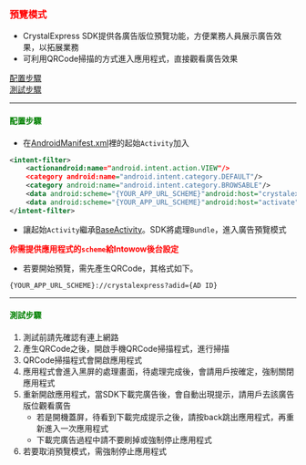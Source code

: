 ﻿<h3 id='preview' style='color:red'>預覽模式</h3>

- CrystalExpress SDK提供各廣告版位預覽功能，方便業務人員展示廣告效果，以拓展業務
- 可利用QRCode掃描的方式進入應用程式，直接觀看廣告效果

[配置步驟](./preview/#preview-setting)
<br/>
[測試步驟](./preview/#preview-test)

---------------------------------------

<h4 id='preview-setting' style='color:green'>配置步驟</h4>

- 在[AndroidManifest.xml][TAG-AndroidManifest]裡的起始`Activity`加入

```xml
<intent-filter>
	<actionandroid:name="android.intent.action.VIEW"/>
	<category android:name="android.intent.category.DEFAULT"/>
	<category android:name="android.intent.category.BROWSABLE"/>
	<data android:scheme="{YOUR_APP_URL_SCHEME}"android:host="crystalexpress"/>
	<data android:scheme="{YOUR_APP_URL_SCHEME}"android:host="activate"android:pathPattern=".*"/>
</intent-filter>
```

- 讓起始`Activity`繼承[BaseActivity][BaseActivity]。SDK將處理`Bundle`，進入廣告預覽模式


<span style='font-weight: bold;color:red'>你需提供應用程式的`scheme`給Intowow後台設定<span/>

- 若要開始預覽，需先產生QRCode，其格式如下。
```
{YOUR_APP_URL_SCHEME}://crystalexpress?adid={AD ID}
```

---------------------------------------

<h4 id='preview-test' style='color:green'>測試步驟</h4>

1. 測試前請先確認有連上網路
2. 產生QRCode之後，開啟手機QRCode掃描程式，進行掃描
3. QRCode掃描程式會開啟應用程式
4. 應用程式會進入黑屏的處理畫面，待處理完成後，會請用戶按確定，強制關閉應用程式
5. 重新開啟應用程式，當SDK下載完廣告後，會自動出現提示，請用戶去該廣告版位觀看廣告
	- 若是開機蓋屏，待看到下載完成提示之後，請按back跳出應用程式，再重新進入一次應用程式
	- 下載完廣告過程中請不要刷掉或強制停止應用程式
6. 若要取消預覽模式，需強制停止應用程式

[BaseActivity]:https://github.com/ddad-daniel/CrystalExpressSDK-CN-Demo/tree/master/src/com/intowow/crystalexpress/BaseActivity.java#L12 "BaseActivity.java" 
[TAG-AndroidManifest]:https://github.com/ddad-daniel/CrystalExpressSDK-CN-Demo/tree/master/AndroidManifest.xml "AndroidManifest.xml"

